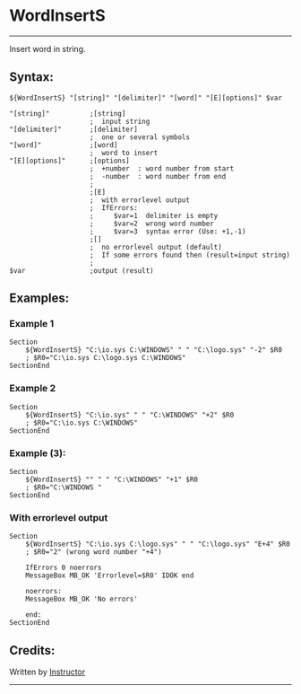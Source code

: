 # WordInsertS

---

Insert word in string.

## Syntax:

	${WordInsertS} "[string]" "[delimiter]" "[word]" "[E][options]" $var

	"[string]"          ;[string]
	                    ;  input string
	"[delimiter]"       ;[delimiter]
	                    ;  one or several symbols
	"[word]"            ;[word]
	                    ;  word to insert
	"[E][options]"      ;[options]
	                    ;  +number  : word number from start
	                    ;  -number  : word number from end
	                    ;
	                    ;[E]
	                    ;  with errorlevel output
	                    ;  IfErrors:
	                    ;     $var=1  delimiter is empty
	                    ;     $var=2  wrong word number
	                    ;     $var=3  syntax error (Use: +1,-1)
	                    ;[]
	                    ;  no errorlevel output (default)
	                    ;  If some errors found then (result=input string)
	                    ;
	$var                ;output (result)

## Examples:

### Example 1

	Section
		${WordInsertS} "C:\io.sys C:\WINDOWS" " " "C:\logo.sys" "-2" $R0
		; $R0="C:\io.sys C:\logo.sys C:\WINDOWS"
	SectionEnd

### Example 2

	Section
		${WordInsertS} "C:\io.sys" " " "C:\WINDOWS" "+2" $R0
		; $R0="C:\io.sys C:\WINDOWS"
	SectionEnd

### Example (3):

	Section
		${WordInsertS} "" " " "C:\WINDOWS" "+1" $R0
		; $R0="C:\WINDOWS "
	SectionEnd

### With errorlevel output

	Section
		${WordInsertS} "C:\io.sys C:\logo.sys" " " "C:\logo.sys" "E+4" $R0
		; $R0="2" (wrong word number "+4")

		IfErrors 0 noerrors
		MessageBox MB_OK 'Errorlevel=$R0' IDOK end

		noerrors:
		MessageBox MB_OK 'No errors'

		end:
	SectionEnd

## Credits:

Written by [Instructor][1]

---

[1]: http://nsis.sourceforge.net/User:Instructor